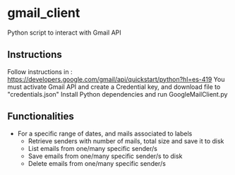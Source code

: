 # gmail_client
Python script to interact with Gmail API

## Instructions
Follow instructions in : https://developers.google.com/gmail/api/quickstart/python?hl=es-419
You must activate Gmail API and create a Credential key, and download file to "credentials.json"
Install Python dependencies and run GoogleMailClient.py

## Functionalities
* For a specific range of dates, and mails associated to labels
  - Retrieve senders with number of mails, total size and save it to disk
  - List emails from one/many specific sender/s 
  - Save emails from one/many specific sender/s to disk
  - Delete emails from one/many specific sender/s